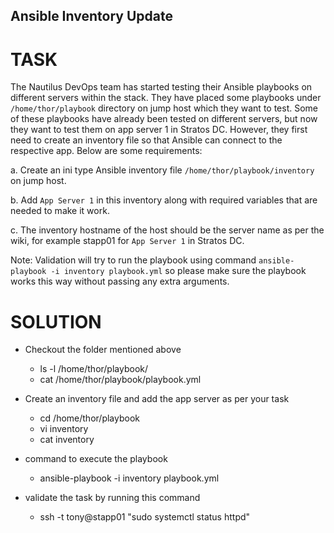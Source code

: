 ## Ansible Inventory Update

# TASK

The Nautilus DevOps team has started testing their Ansible playbooks on different servers within the stack. They have placed some playbooks under `/home/thor/playbook` directory on jump host which they want to test. Some of these playbooks have already been tested on different servers, but now they want to test them on app server 1 in Stratos DC. However, they first need to create an inventory file so that Ansible can connect to the respective app. Below are some requirements:

a. Create an ini type Ansible inventory file `/home/thor/playbook/inventory` on jump host.

b. Add `App Server 1` in this inventory along with required variables that are needed to make it work.

c. The inventory hostname of the host should be the server name as per the wiki, for example stapp01 for `App Server 1` in Stratos DC.

Note: Validation will try to run the playbook using command `ansible-playbook -i inventory playbook.yml` so please make sure the playbook works this way without passing any extra arguments.

# SOLUTION 

* Checkout the folder mentioned above 
    -  ls -l /home/thor/playbook/
    -  cat  /home/thor/playbook/playbook.yml

* Create an inventory file and add the app server as per your task
    - cd /home/thor/playbook
    - vi inventory
    - cat inventory

* command to execute the playbook 
    -  ansible-playbook -i inventory playbook.yml

* validate the task by running this command
    -  ssh -t tony@stapp01 "sudo systemctl status httpd"